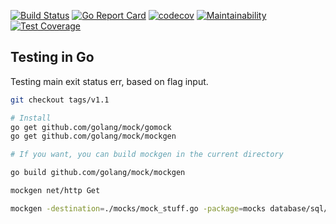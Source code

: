 [![Build Status](https://travis-ci.org/mchirico/go_test.svg?branch=master)](https://travis-ci.org/mchirico/go_test)
[![Go Report Card](https://goreportcard.com/badge/github.com/mchirico/go_test)](https://goreportcard.com/report/github.com/mchirico/go_test)
[![codecov](https://codecov.io/gh/mchirico/go_test/branch/master/graph/badge.svg)](https://codecov.io/gh/mchirico/go_test)
[![Maintainability](https://api.codeclimate.com/v1/badges/437d440d9cf5fbe592a6/maintainability)](https://codeclimate.com/github/mchirico/go_test/maintainability)
[![Test Coverage](https://api.codeclimate.com/v1/badges/437d440d9cf5fbe592a6/test_coverage)](https://codeclimate.com/github/mchirico/go_test/test_coverage)

## Testing in Go

Testing main exit status err, based
on flag input.


```bash
git checkout tags/v1.1

```

```bash
# Install
go get github.com/golang/mock/gomock
go get github.com/golang/mock/mockgen

# If you want, you can build mockgen in the current directory

go build github.com/golang/mock/mockgen
```


```bash
mockgen net/http Get

```






```bash
mockgen -destination=./mocks/mock_stuff.go -package=mocks database/sql/driver Conn,Driver

```